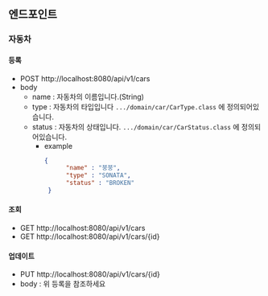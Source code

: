 ## 엔드포인트

### 자동차
#### 등록
  - POST http://localhost:8080/api/v1/cars
  - body
    - name : 자동차의 이름입니다.(String)
    - type : 자동차의 타입입니다 `.../domain/car/CarType.class` 에 정의되어있습니다.
    - status : 자동차의 상태입니다. `.../domain/car/CarStatus.class` 에 정의되어있습니다.
        - example
          ````json
          {
                "name" : "붕붕",
                "type" : "SONATA",
                "status" : "BROKEN"
           }
          ````
#### 조회
  - GET http://localhost:8080/api/v1/cars
  - GET http://localhost:8080/api/v1/cars/{id}

#### 업데이트
  - PUT http://localhost:8080/api/v1/cars/{id}
  - body : 위 등록을 참조하세요

